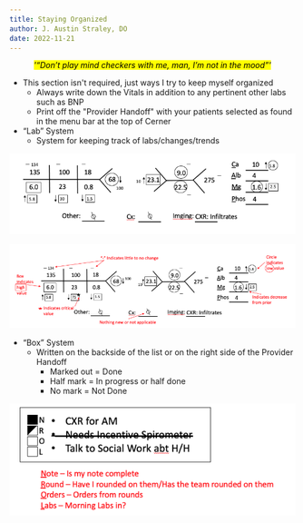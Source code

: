 ```yaml
---
title: Staying Organized
author: J. Austin Straley, DO
date: 2022-11-21
---
```


*<center><mark>'“Don’t play mind checkers with me, man, I’m not in the mood”'</mark></center>*

- This section isn't required, just ways I try to keep myself organized
  - Always write down the Vitals in addition to any pertinent other labs such as BNP
  - Print off the "Provider Handoff" with your patients selected as found in the menu bar at the top of Cerner
- “Lab” System
  - System for keeping track of labs/changes/trends <br>

![Box 1.1](../assets/images/internguidepages/1.3/1.3.3-picture1.png)
        <br>

![Box 1.2](../assets/images/internguidepages/1.3/1.3.3-picture2.png)
        <br>

- “Box” System
  - Written on the backside of the list or on the right side of the Provider Handoff
    - Marked out = Done
    - Half mark = In progress or half done
    - No mark = Not Done <br>

![Box 1.3](../assets/images/internguidepages/1.3/1.3.3-picture3.png)
        <br>
